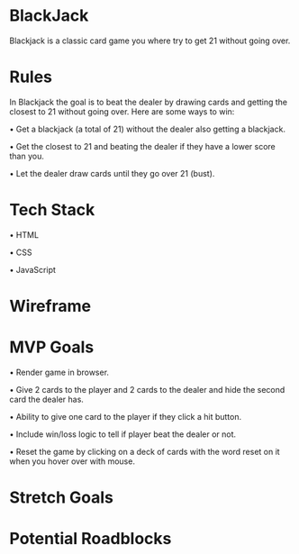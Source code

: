 # BlackJack

Blackjack is a classic card game you where try to get 21 without going over.

# Rules

In Blackjack the goal is to beat the dealer by drawing cards and getting the closest to 21 without going over. Here are some ways to win:

• Get a blackjack (a total of 21) without the dealer also getting a blackjack.

• Get the closest to 21 and beating the dealer if they have a lower score than you.

• Let the dealer draw cards until they go over 21 (bust).

# Tech Stack

• HTML 

• CSS 

• JavaScript

# Wireframe

# MVP Goals

• Render game in browser.

• Give 2 cards to the player and 2 cards to the dealer and hide the second card the dealer has.

• Ability to give one card to the player if they click a hit button.

• Include win/loss logic to tell if player beat the dealer or not.

• Reset the game by clicking on a deck of cards with the word reset on it when you hover over with mouse.

# Stretch Goals

# Potential Roadblocks